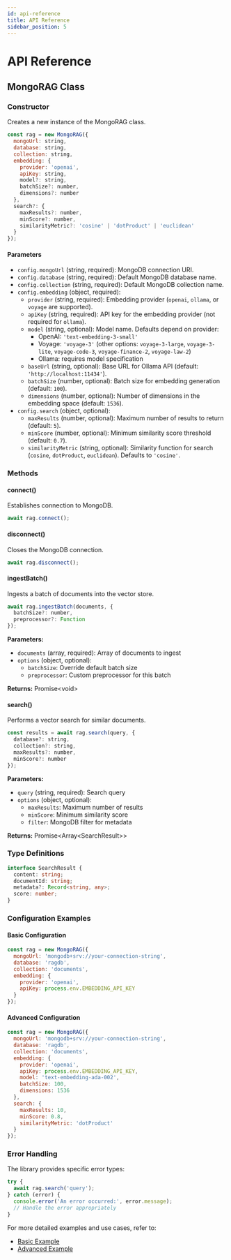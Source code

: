 ```yaml
---
id: api-reference
title: API Reference
sidebar_position: 5
---
```


# API Reference

## MongoRAG Class

### Constructor

Creates a new instance of the MongoRAG class.

```javascript
const rag = new MongoRAG({
  mongoUrl: string,
  database: string,
  collection: string,
  embedding: {
    provider: 'openai',
    apiKey: string,
    model?: string,
    batchSize?: number,
    dimensions?: number
  },
  search?: {
    maxResults?: number,
    minScore?: number,
    similarityMetric?: 'cosine' | 'dotProduct' | 'euclidean'
  }
});
```

#### Parameters

- `config.mongoUrl` (string, required): MongoDB connection URI.
- `config.database` (string, required): Default MongoDB database name.
- `config.collection` (string, required): Default MongoDB collection name.
- `config.embedding` (object, required):
    - `provider` (string, required): Embedding provider (`openai`, `ollama`, or `voyage` are supported).
    - `apiKey` (string, required): API key for the embedding provider (not required for `ollama`).
    - `model` (string, optional): Model name. Defaults depend on provider:
      - OpenAI: `'text-embedding-3-small'`
      - Voyage: `'voyage-3'` (other options: `voyage-3-large`, `voyage-3-lite`, `voyage-code-3`, `voyage-finance-2`, `voyage-law-2`)
      - Ollama: requires model specification
    - `baseUrl` (string, optional): Base URL for Ollama API (default: `'http://localhost:11434'`).
    - `batchSize` (number, optional): Batch size for embedding generation (default: `100`).
    - `dimensions` (number, optional): Number of dimensions in the embedding space (default: `1536`).
- `config.search` (object, optional):
    - `maxResults` (number, optional): Maximum number of results to return (default: `5`).
    - `minScore` (number, optional): Minimum similarity score threshold (default: `0.7`).
    - `similarityMetric` (string, optional): Similarity function for search (`cosine`, `dotProduct`, `euclidean`). Defaults to `'cosine'`.

### Methods

#### connect()

Establishes connection to MongoDB.

```javascript
await rag.connect();
```

#### disconnect()

Closes the MongoDB connection.

```javascript
await rag.disconnect();
```

#### ingestBatch()

Ingests a batch of documents into the vector store.

```javascript
await rag.ingestBatch(documents, {
  batchSize?: number,
  preprocessor?: Function
});
```

**Parameters:**
- `documents` (array, required): Array of documents to ingest
- `options` (object, optional):
  - `batchSize`: Override default batch size
  - `preprocessor`: Custom preprocessor for this batch

**Returns:** Promise\<void\>

#### search()

Performs a vector search for similar documents.

```javascript
const results = await rag.search(query, {
  database?: string,
  collection?: string,
  maxResults?: number,
  minScore?: number
});
```

**Parameters:**
- `query` (string, required): Search query
- `options` (object, optional):
  - `maxResults`: Maximum number of results
  - `minScore`: Minimum similarity score
  - `filter`: MongoDB filter for metadata

**Returns:** Promise\<Array\<SearchResult\>\>

### Type Definitions

```typescript
interface SearchResult {
  content: string;
  documentId: string;
  metadata?: Record<string, any>;
  score: number;
}
```

### Configuration Examples

#### Basic Configuration

```javascript
const rag = new MongoRAG({
  mongoUrl: 'mongodb+srv://your-connection-string',
  database: 'ragdb',
  collection: 'documents',
  embedding: {
    provider: 'openai',
    apiKey: process.env.EMBEDDING_API_KEY
  }
});
```

#### Advanced Configuration

```javascript
const rag = new MongoRAG({
  mongoUrl: 'mongodb+srv://your-connection-string',
  database: 'ragdb',
  collection: 'documents',
  embedding: {
    provider: 'openai',
    apiKey: process.env.EMBEDDING_API_KEY,
    model: 'text-embedding-ada-002',
    batchSize: 100,
    dimensions: 1536
  },
  search: {
    maxResults: 10,
    minScore: 0.8,
    similarityMetric: 'dotProduct'
  }
});
```

### Error Handling

The library provides specific error types:

```javascript
try {
  await rag.search('query');
} catch (error) {
  console.error('An error occurred:', error.message);
  // Handle the error appropriately
}
```

For more detailed examples and use cases, refer to:
- [Basic Example](./examples/basic-example.md)
- [Advanced Example](./examples/advanced-example.md)
